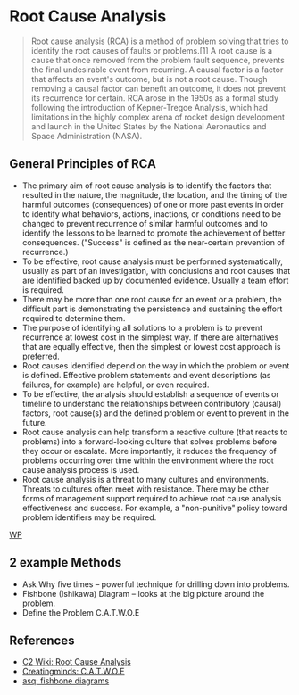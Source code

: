 # Root Cause Analysis

> Root cause analysis (RCA) is a method of problem solving that tries to identify the root causes of faults or problems.[1] A root cause is a cause that once removed from the problem fault sequence, prevents the final undesirable event from recurring. A causal factor is a factor that affects an event's outcome, but is not a root cause. Though removing a causal factor can benefit an outcome, it does not prevent its recurrence for certain. RCA arose in the 1950s as a formal study following the introduction of Kepner-Tregoe Analysis, which had limitations in the highly complex arena of rocket design development and launch in the United States by the National Aeronautics and Space Administration (NASA).

## General Principles of RCA

* The primary aim of root cause analysis is to identify the factors that resulted in the nature, the magnitude, the location, and the timing of the harmful outcomes (consequences) of one or more past events in order to identify what behaviors, actions, inactions, or conditions need to be changed to prevent recurrence of similar harmful outcomes and to identify the lessons to be learned to promote the achievement of better consequences. ("Success" is defined as the near-certain prevention of recurrence.)
* To be effective, root cause analysis must be performed systematically, usually as part of an investigation, with conclusions and root causes that are identified backed up by documented evidence. Usually a team effort is required.
* There may be more than one root cause for an event or a problem, the difficult part is demonstrating the persistence and sustaining the effort required to determine them.
* The purpose of identifying all solutions to a problem is to prevent recurrence at lowest cost in the simplest way. If there are alternatives that are equally effective, then the simplest or lowest cost approach is preferred.
* Root causes identified depend on the way in which the problem or event is defined. Effective problem statements and event descriptions (as failures, for example) are helpful, or even required.
* To be effective, the analysis should establish a sequence of events or timeline to understand the relationships between contributory (causal) factors, root cause(s) and the defined problem or event to prevent in the future.
* Root cause analysis can help transform a reactive culture (that reacts to problems) into a forward-looking culture that solves problems before they occur or escalate. More importantly, it reduces the frequency of problems occurring over time within the environment where the root cause analysis process is used.
* Root cause analysis is a threat to many cultures and environments. Threats to cultures often meet with resistance. There may be other forms of management support required to achieve root cause analysis effectiveness and success. For example, a "non-punitive" policy toward problem identifiers may be required.

[WP](http://en.wikipedia.org/wiki/Root_cause_analysis#General_principles_of_root_cause_analysis)

## 2 example Methods

* Ask Why five times – powerful technique for drilling down into problems.
* Fishbone (Ishikawa) Diagram – looks at the big picture around the problem.
* Define the Problem C.A.T.W.O.E

## References

* [C2 Wiki: Root Cause Analysis](https://c2.com/cgi/wiki?RootCauseAnalysis)
* [Creatingminds: C.A.T.W.O.E](http://creatingminds.org/tools/catwoe.htm)
* [asq: fishbone diagrams](http://asq.org/learn-about-quality/cause-analysis-tools/overview/fishbone.html) 
